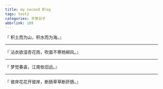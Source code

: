 ```yaml
---
title: my second Blog
tags: test2
categories: 平常日子
abbrlink: 189
---
```

『  积土而为山，积水而为海。』

---

『 沾衣欲湿杏花雨，吹面不寒杨柳风。』

---

『 梦觉春衾，江南依旧远。』

---

『 彼岸花花开彼岸，断肠草草断肝肠。』
